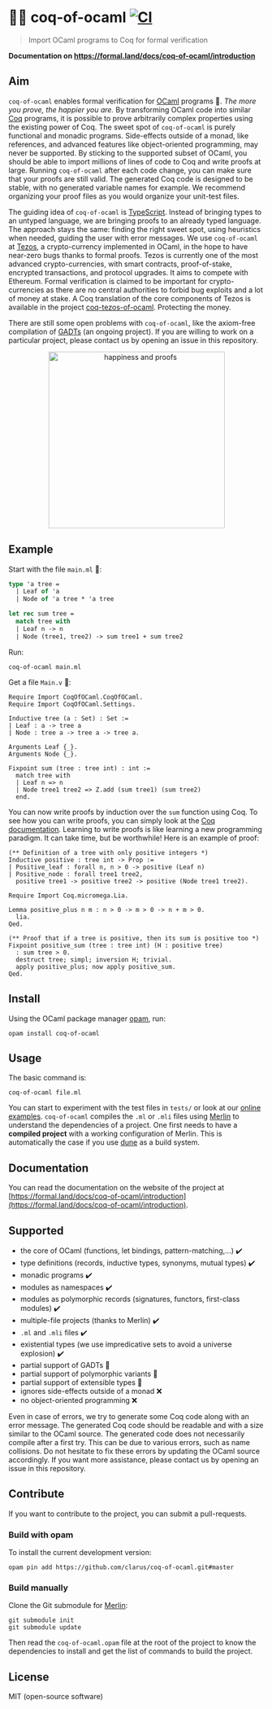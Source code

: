 # 🐓🐫 coq-of-ocaml [![CI](https://github.com/clarus/coq-of-ocaml/workflows/CI/badge.svg?branch=master)](https://github.com/clarus/coq-of-ocaml/actions?query=workflow%3ACI)
> Import OCaml programs to Coq for formal verification

**Documentation on https://formal.land/docs/coq-of-ocaml/introduction**

## Aim
`coq-of-ocaml` enables formal verification for [OCaml](https://ocaml.org/) programs&nbsp;🦄. *The more you prove, the happier you are.* By transforming OCaml code into similar [Coq](https://coq.inria.fr/) programs, it is possible to prove arbitrarily complex properties using the existing power of Coq. The sweet spot of `coq-of-ocaml` is purely functional and monadic programs. Side-effects outside of a monad, like references, and advanced features like object-oriented programming, may never be supported. By sticking to the supported subset of OCaml, you should be able to import millions of lines of code to Coq and write proofs at large. Running `coq-of-ocaml` after each code change, you can make sure that your proofs are still valid. The generated Coq code is designed to be stable, with no generated variable names for example. We recommend organizing your proof files as you would organize your unit-test files.

The guiding idea of `coq-of-ocaml` is [TypeScript](https://www.typescriptlang.org/). Instead of bringing types to an untyped language, we are bringing proofs to an already typed language. The approach stays the same: finding the right sweet spot, using heuristics when needed, guiding the user with error messages. We use `coq-of-ocaml` at [Tezos](https://tezos.com/), a crypto-currency implemented in OCaml, in the hope to have near-zero bugs thanks to formal proofs. Tezos is currently one of the most advanced crypto-currencies, with smart contracts, proof-of-stake, encrypted transactions, and protocol upgrades. It aims to compete with Ethereum. Formal verification is claimed to be important for crypto-currencies as there are no central authorities to forbid bug exploits and a lot of money at stake. A Coq translation of the core components of Tezos is available in the project [coq-tezos-of-ocaml](https://gitlab.com/nomadic-labs/coq-tezos-of-ocaml). Protecting the money.

There are still some open problems with `coq-of-ocaml`, like the axiom-free compilation of [GADTs](https://blog.janestreet.com/why-gadts-matter-for-performance/) (an ongoing project). If you are willing to work on a particular project, please contact us by opening an issue in this repository.

<p align="center">
  <img alt="happiness and proofs" width="347" height="auto" src="https://raw.githubusercontent.com/clarus/coq-of-ocaml/master/doc/proofs_happiness.png" />
</p>

## Example
Start with the file `main.ml`&nbsp;🐫:
```ocaml
type 'a tree =
  | Leaf of 'a
  | Node of 'a tree * 'a tree

let rec sum tree =
  match tree with
  | Leaf n -> n
  | Node (tree1, tree2) -> sum tree1 + sum tree2
```
Run:
```
coq-of-ocaml main.ml
```
Get a file `Main.v`&nbsp;🦄:
```coq
Require Import CoqOfOCaml.CoqOfOCaml.
Require Import CoqOfOCaml.Settings.

Inductive tree (a : Set) : Set :=
| Leaf : a -> tree a
| Node : tree a -> tree a -> tree a.

Arguments Leaf {_}.
Arguments Node {_}.

Fixpoint sum (tree : tree int) : int :=
  match tree with
  | Leaf n => n
  | Node tree1 tree2 => Z.add (sum tree1) (sum tree2)
  end.
```
You can now write proofs by induction over the `sum` function using Coq. To see how you can write proofs, you can simply look at the [Coq documentation](https://coq.inria.fr/documentation). Learning to write proofs is like learning a new programming paradigm. It can take time, but be worthwhile! Here is an example of proof:
```coq
(** Definition of a tree with only positive integers *)
Inductive positive : tree int -> Prop :=
| Positive_leaf : forall n, n > 0 -> positive (Leaf n)
| Positive_node : forall tree1 tree2,
  positive tree1 -> positive tree2 -> positive (Node tree1 tree2).

Require Import Coq.micromega.Lia.

Lemma positive_plus n m : n > 0 -> m > 0 -> n + m > 0.
  lia.
Qed.

(** Proof that if a tree is positive, then its sum is positive too *)
Fixpoint positive_sum (tree : tree int) (H : positive tree)
  : sum tree > 0.
  destruct tree; simpl; inversion H; trivial.
  apply positive_plus; now apply positive_sum.
Qed.
```

## Install
Using the OCaml package manager [opam](https://opam.ocaml.org/), run:
```
opam install coq-of-ocaml
```

## Usage
The basic command is:
```
coq-of-ocaml file.ml
```
You can start to experiment with the test files in `tests/` or look at our [online examples](https://foobar-land.github.io/coq-of-ocaml/examples/). `coq-of-ocaml` compiles the `.ml` or `.mli` files using [Merlin](https://github.com/ocaml/merlin) to understand the dependencies of a project. One first needs to have a **compiled project** with a working configuration of Merlin. This is automatically the case if you use [dune](https://dune.build/) as a build system.

## Documentation
You can read the documentation on the website of the project at [https://formal.land/docs/coq-of-ocaml/introduction](https://formal.land/docs/coq-of-ocaml/introduction).

## Supported
* the core of OCaml (functions, let bindings, pattern-matching,...) ✔️
* type definitions (records, inductive types, synonyms, mutual types) ✔️
* monadic programs ✔️
* modules as namespaces ✔️
* modules as polymorphic records (signatures, functors, first-class modules) ✔️
* multiple-file projects (thanks to Merlin) ✔️
* `.ml` and `.mli` files ✔️
* existential types (we use impredicative sets to avoid a universe explosion) ✔️
* partial support of GADTs 🌊
* partial support of polymorphic variants 🌊
* partial support of extensible types 🌊
* ignores side-effects outside of a monad ❌
* no object-oriented programming ❌

Even in case of errors, we try to generate some Coq code along with an error message. The generated Coq code should be readable and with a size similar to the OCaml source. The generated code does not necessarily compile after a first try. This can be due to various errors, such as name collisions. Do not hesitate to fix these errors by updating the OCaml source accordingly. If you want more assistance, please contact us by opening an issue in this repository.

## Contribute
If you want to contribute to the project, you can submit a pull-requests.

### Build with opam
To install the current development version:
```
opam pin add https://github.com/clarus/coq-of-ocaml.git#master
```

### Build manually
Clone the Git submodule for [Merlin](https://github.com/ocaml/merlin):
```
git submodule init
git submodule update
```
Then read the `coq-of-ocaml.opam` file at the root of the project to know the dependencies to install and get the list of commands to build the project.

## License
MIT (open-source software)
